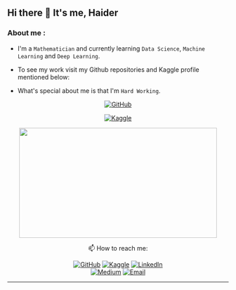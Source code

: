 ## Hi there 👋 It's me, Haider

<!--
**HaiderQadri/HaiderQadri** is a ✨ _special_ ✨ repository because its `README.md` (this file) appears on your GitHub profile.

Here are some ideas to get you started:

- 🔭 I’m currently working on ...
- 🌱 I’m currently learning ...
- 👯 I’m looking to collaborate on ...
- 🤔 I’m looking for help with ...
- 💬 Ask me about ...
- 📫 How to reach me: ...
- 😄 Pronouns: ...
- ⚡ Fun fact: ...
-->

### About me :
  - I'm a `Mathematician` and currently learning `Data Science`, `Machine Learning` and `Deep Learning`.

  - To see my work visit my Github repositories and Kaggle profile mentioned below:

  - What's special about me is that I'm `Hard Working`.
  
  <div id="header" align="center">
    
  [![GitHub](https://img.shields.io/badge/GitHub-Profile-blue?style=for-the-badge&logo=github)](https://github.com/HaiderQadri) 
    
  [![Kaggle](https://img.shields.io/badge/Kaggle-Profile-blue?style=for-the-badge&logo=kaggle)](https://www.kaggle.com/haiderrasoolqadri)
    
<div align="center">
  <img src="https://assets-global.website-files.com/5c19100c2b50073e6ee69da1/60d35967a853a1b14851703b_All%20the%20data%20(1).gif" width="450" height="250"/>
</div>


:mailbox: How to reach me: 

[![GitHub](https://img.shields.io/badge/GitHub-Profile-blue?style=for-the-badge&logo=github)](https://github.com/HaiderQadri) 
[![Kaggle](https://img.shields.io/badge/Kaggle-Profile-blue?style=for-the-badge&logo=kaggle)](https://www.kaggle.com/haiderrasoolqadri) 
[![LinkedIn](https://img.shields.io/badge/LinkedIn-Profile-blue?style=for-the-badge&logo=linkedin)](https://www.linkedin.com/in/haider-rasool-qadri-06a4b91b8/)  
[![Medium](https://img.shields.io/badge/Medium-Profile-blue?style=for-the-badge&logo=medium)](https://https//medium.com/@haiderqadri.07/) 
[![Email](https://img.shields.io/badge/Email-Contact%20Me-red?style=for-the-badge&logo=email)](mailto:haiderqadri.07@gmail.com)

---
